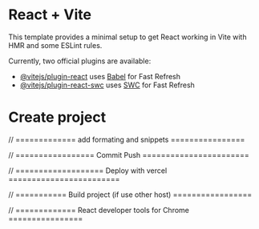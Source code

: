 # React + Vite

This template provides a minimal setup to get React working in Vite with HMR and
some ESLint rules.

Currently, two official plugins are available:

- [@vitejs/plugin-react](https://github.com/vitejs/vite-plugin-react/blob/main/packages/plugin-react/README.md)
  uses [Babel](https://babeljs.io/) for Fast Refresh
- [@vitejs/plugin-react-swc](https://github.com/vitejs/vite-plugin-react-swc)
  uses [SWC](https://swc.rs/) for Fast Refresh

# Create project

<!--
Use Git Bash in terminal:

cd d:
cd projects
git clone https://github.com/user-name/repo-name.git
dir
mkdir goit //make dirrectory
rm -r goit //remove dirrectory
cd goit-react-hw-01
create vite@latest
.
react
JavaScript
npm i
npm run dev //start localhost
ctr + C //stop localhost
-->

// ============= add formating and snippets ================

<!--
VS Code Extentions - ESlint: install

.eslintrc.cjs
rules: {'react/prop-types': 0,}


VS Code Extentions - Prettier: install

.prettierrc.json
{
  "printWidth": 80,
  "useTabs": false,
  "semi": true,
  "singleQuote": true,
  "trailingComma": "es5",
  "bracketSpacing": true,
  "arrowParens": "avoid",
  "proseWrap": "always"
}

VS Code Extentions - ES7+ React/Redux/React-Native snippets: install
 -->

// ================= Commit Push =======================

<!--
git status
git add.
git commit -m "initial project"
git push
-->

// =================== Deploy with vercel ========================

<!--
https://vercel.com/signup

signup as like hobby
continue with GitHub
Install GitHub Account
Import Git Repository
-->

// =========== Build project (if use other host) =================

<!--
npm run build
push dist to host
-->

// ============= React developer tools for Chrome ================

<!--
https://chromewebstore.google.com/detail/react-developer-tools/fmkadmapgofadopljbjfkapdkoienihi?utm_source=ext_app_menu
-->
